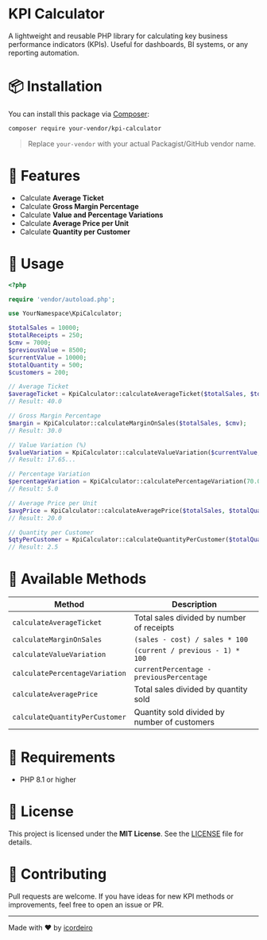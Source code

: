 # KPI Calculator

A lightweight and reusable PHP library for calculating key business performance indicators (KPIs). Useful for dashboards, BI systems, or any reporting automation.

# 📦 Installation

You can install this package via [Composer](https://getcomposer.org/):

```bash
composer require your-vendor/kpi-calculator
```

> Replace `your-vendor` with your actual Packagist/GitHub vendor name.

# 🚀 Features

- Calculate **Average Ticket**
- Calculate **Gross Margin Percentage**
- Calculate **Value and Percentage Variations**
- Calculate **Average Price per Unit**
- Calculate **Quantity per Customer**

# 🔧 Usage

```php
<?php

require 'vendor/autoload.php';

use YourNamespace\KpiCalculator;

$totalSales = 10000;
$totalReceipts = 250;
$cmv = 7000;
$previousValue = 8500;
$currentValue = 10000;
$totalQuantity = 500;
$customers = 200;

// Average Ticket
$averageTicket = KpiCalculator::calculateAverageTicket($totalSales, $totalReceipts);
// Result: 40.0

// Gross Margin Percentage
$margin = KpiCalculator::calculateMarginOnSales($totalSales, $cmv);
// Result: 30.0

// Value Variation (%)
$valueVariation = KpiCalculator::calculateValueVariation($currentValue, $previousValue);
// Result: 17.65...

// Percentage Variation
$percentageVariation = KpiCalculator::calculatePercentageVariation(70.0, 65.0);
// Result: 5.0

// Average Price per Unit
$avgPrice = KpiCalculator::calculateAveragePrice($totalSales, $totalQuantity);
// Result: 20.0

// Quantity per Customer
$qtyPerCustomer = KpiCalculator::calculateQuantityPerCustomer($totalQuantity, $customers);
// Result: 2.5
```

# 🧪 Available Methods

| Method                               | Description                                   |
|--------------------------------------|-----------------------------------------------|
| `calculateAverageTicket`             | Total sales divided by number of receipts     |
| `calculateMarginOnSales`            | `(sales - cost) / sales * 100`                |
| `calculateValueVariation`           | `(current / previous - 1) * 100`              |
| `calculatePercentageVariation`      | `currentPercentage - previousPercentage`      |
| `calculateAveragePrice`             | Total sales divided by quantity sold          |
| `calculateQuantityPerCustomer`      | Quantity sold divided by number of customers  |

# 🧱 Requirements

- PHP 8.1 or higher

# 📄 License

This project is licensed under the **MIT License**. See the [LICENSE](LICENSE) file for details.

# 🙌 Contributing

Pull requests are welcome. If you have ideas for new KPI methods or improvements, feel free to open an issue or PR.

---

Made with ❤️ by [icordeiro](https://github.com/icordeiro)
